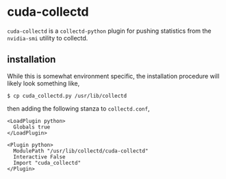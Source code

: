 # cuda-collectd

`cuda-collectd` is a `collectd-python` plugin for pushing statistics from
the `nvidia-smi` utility to collectd.

## installation

While this is somewhat environment specific, the installation procedure
will likely look something like,

    $ cp cuda_collectd.py /usr/lib/collectd

then adding the following stanza to `collectd.conf`,

    <LoadPlugin python>
      Globals true
    </LoadPlugin>

    <Plugin python>
      ModulePath "/usr/lib/collectd/cuda-collectd"
      Interactive False
      Import "cuda_collectd"
    </Plugin>

